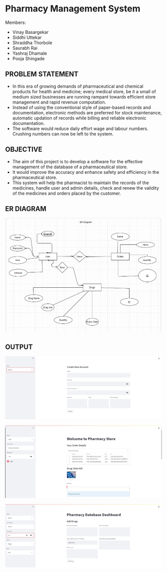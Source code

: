 # Pharmacy Management System

Members:
- Vinay Basargekar
- Siddhi Uttekar
- Shraddha Thorbole
- Saurabh Rai
- Yashraj Dhamale
- Pooja Shingade

## PROBLEM STATEMENT
- In this era of growing demands of pharmaceutical and chemical products for health and medicine; every medical store, be it a small of medium sized businesses are running rampant towards efficient store management and rapid revenue computation. 
- Instead of using the conventional style of paper-based records and documentation, electronic methods are preferred for stock maintenance, automatic updation of records while billing and reliable electronic documentation.
- The software would reduce daily effort wage and labour numbers. Crushing numbers can now be left to the system.

## OBJECTIVE
- The aim of this project is to develop a software for the effective management of the database of a pharmaceutical store.
- It would improve the accuracy and enhance safety and efficiency in the pharmaceutical store.
- This system will help the pharmacist to maintain the records of the medicines, handle user and admin details, check and renew the validity of the medicines and orders placed by the customer.


## ER DIAGRAM
<img src="./images/dbms-4.jpeg" width=700><br>

## OUTPUT
<img src="./images/dbms-1.jpeg" width=700><br>
<br><img src="./images/dbms-2.jpeg" width=700><br>
<br><img src="./images/dbms-3.jpeg" width=700><br>
